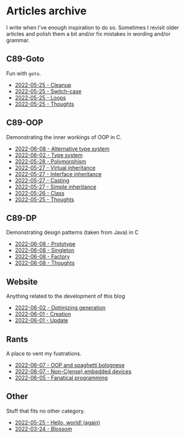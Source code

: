 # Articles archive

I write when I've enough inspiration to do so. Sometimes I revisit older
articles and polish them a bit and/or fix mistakes in wording and/or grammar.

## C89-Goto

Fun with `goto`.

- [2022-05-25 - Cleanup](20220525-5.html)
- [2022-05-25 - Switch-case](20220525-4.html)
- [2022-05-25 - Loops](20220525-3.html)
- [2022-05-25 - Thoughts](20220525-2.html)

## C89-OOP

Demonstrating the inner workings of OOP in C.

- [2022-06-08 - Alternative type system](20220608-1.html)
- [2022-06-02 - Type system](20220602-2.html)
- [2022-05-28 - Polymorphism](20220528-1.html)
- [2022-05-27 - Virtual inheritance](20220527-4.html)
- [2022-05-27 - Interface inheritance](20220527-3.html)
- [2022-05-27 - Casting](20220527-2.html)
- [2022-05-27 - Simple inheritance](20220527-1.html)
- [2022-05-26 - Class](20220526-1.html)
- [2022-05-25 - Thoughts](20220525-6.html)

## C89-DP

Demonstrating design patterns (taken from Java) in C

- [2022-06-08 - Prototype](20220608-5.html)
- [2022-06-08 - Singleton](20220608-4.html)
- [2022-06-08 - Factory](20220608-3.html)
- [2022-06-08 - Thoughts](20220608-2.html)

## Website

Anything related to the development of this blog

- [2022-06-02 - Optimizing generation](20220602-1.html)
- [2022-06-01 - Creation](20220601-2.html)
- [2022-06-01 - Update](20220601-1.html)

## Rants

A place to vent my fustrations.

- [2022-06-07 - OOP and spaghetti bolognese](20220607-2.html)
- [2022-06-07 - Non-C(ense) embedded devices](20220607-1.html)
- [2022-06-05 - Fanatical programming](20220605-1.html)

## Other

Stuff that fits no other category.

- [2022-05-25 - Hello, world! (again)](20220525-1.html)
- [2022-03-24 - Blossom](20220324-1.html)
